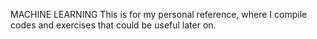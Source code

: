 MACHINE LEARNING
This is for my personal reference, where I compile codes and exercises that could be useful later on.
